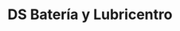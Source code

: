 ---
title: "DS Batería y Lubricentro"
url: /garuhape/ds-bateria-y-lubricentro/
shop: reparación de automóviles
---